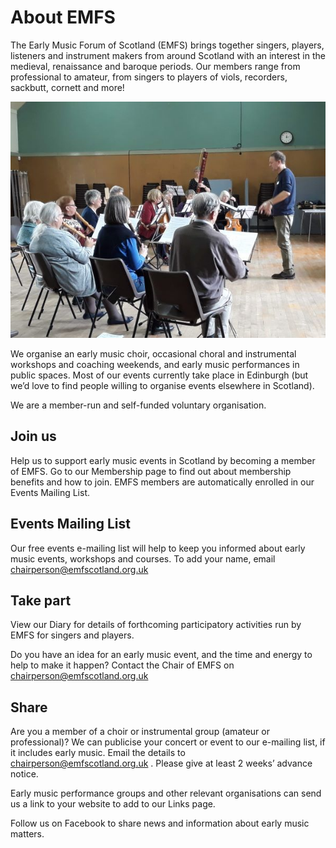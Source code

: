 # About EMFS

The Early Music Forum of Scotland (EMFS) brings together singers, players, listeners and instrument makers from around Scotland with an interest in the medieval, renaissance and baroque periods. Our members range from professional to amateur, from singers to players of viols, recorders, sackbutt, cornett and more!

![picture](../../static/img/about_emfs.jpg)

We organise an early music choir, occasional choral and instrumental workshops and coaching weekends, and early music performances in public spaces. Most of our events currently take place in Edinburgh (but we’d love to find people willing to organise events elsewhere in Scotland).

We are a member-run and self-funded voluntary organisation.

## Join us
Help us to support early music events in Scotland by becoming a member of EMFS. Go to our Membership page to find out about membership benefits and how to join. EMFS members are automatically enrolled in our Events Mailing List.

## Events Mailing List
Our free events e-mailing list will help to keep you informed about early music events, workshops and courses. To add your name, email chairperson@emfscotland.org.uk

## Take part
View our Diary for details of forthcoming participatory activities run by EMFS for singers and players.

Do you have an idea for an early music event, and the time and energy to help to make it happen? Contact the Chair of EMFS on chairperson@emfscotland.org.uk

## Share
Are you a member of a choir or instrumental group (amateur or professional)? We can publicise your concert or event to our e-mailing list, if it includes early music. Email the details to chairperson@emfscotland.org.uk . Please give at least 2 weeks’ advance notice.

Early music performance groups and other relevant organisations can send us a link to your website to add to our Links page.

Follow us on Facebook to share news and information about early music matters.
